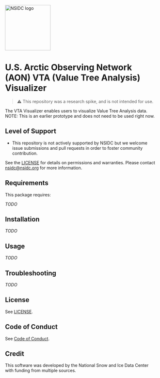 <img alt="NSIDC logo" src="https://nsidc.org/themes/custom/nsidc/logo.svg" width="150" />


# U.S. Arctic Observing Network (AON) VTA (Value Tree Analysis) Visualizer

> :warning: This repository was a research spike, and is not intended for use.

The VTA Visualizer enables users to visualize Value Tree Analysis data. NOTE: This is an earlier prototype and does not need to be used right now. 


## Level of Support

* This repository is not actively supported by NSIDC but we welcome issue submissions
  and pull requests in order to foster community contribution.

See the [LICENSE](LICENSE) for details on permissions and warranties. Please contact
nsidc@nsidc.org for more information.


## Requirements

This package requires:

_TODO_


## Installation

_TODO_


## Usage

_TODO_


## Troubleshooting

_TODO_


## License

See [LICENSE](LICENSE).


## Code of Conduct

See [Code of Conduct](CODE_OF_CONDUCT.md).


## Credit

This software was developed by the National Snow and Ice Data Center with funding from multiple sources.
